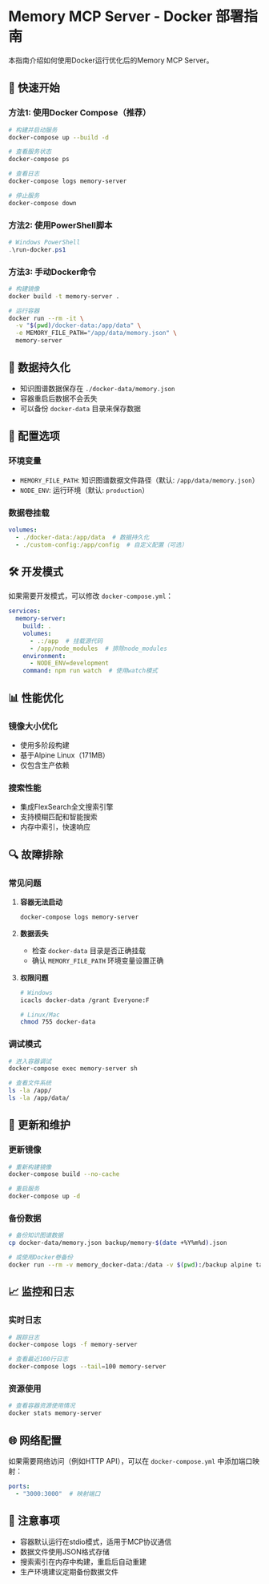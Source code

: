 # Memory MCP Server - Docker 部署指南

本指南介绍如何使用Docker运行优化后的Memory MCP Server。

## 🚀 快速开始

### 方法1: 使用Docker Compose（推荐）

```bash
# 构建并启动服务
docker-compose up --build -d

# 查看服务状态
docker-compose ps

# 查看日志
docker-compose logs memory-server

# 停止服务
docker-compose down
```

### 方法2: 使用PowerShell脚本

```powershell
# Windows PowerShell
.\run-docker.ps1
```

### 方法3: 手动Docker命令

```bash
# 构建镜像
docker build -t memory-server .

# 运行容器
docker run --rm -it \
  -v "$(pwd)/docker-data:/app/data" \
  -e MEMORY_FILE_PATH="/app/data/memory.json" \
  memory-server
```

## 📁 数据持久化

- 知识图谱数据保存在 `./docker-data/memory.json`
- 容器重启后数据不会丢失
- 可以备份 `docker-data` 目录来保存数据

## 🔧 配置选项

### 环境变量

- `MEMORY_FILE_PATH`: 知识图谱数据文件路径（默认: `/app/data/memory.json`）
- `NODE_ENV`: 运行环境（默认: `production`）

### 数据卷挂载

```yaml
volumes:
  - ./docker-data:/app/data  # 数据持久化
  - ./custom-config:/app/config  # 自定义配置（可选）
```

## 🛠️ 开发模式

如果需要开发模式，可以修改 `docker-compose.yml`：

```yaml
services:
  memory-server:
    build: .
    volumes:
      - .:/app  # 挂载源代码
      - /app/node_modules  # 排除node_modules
    environment:
      - NODE_ENV=development
    command: npm run watch  # 使用watch模式
```

## 📊 性能优化

### 镜像大小优化
- 使用多阶段构建
- 基于Alpine Linux（171MB）
- 仅包含生产依赖

### 搜索性能
- 集成FlexSearch全文搜索引擎
- 支持模糊匹配和智能搜索
- 内存中索引，快速响应

## 🔍 故障排除

### 常见问题

1. **容器无法启动**
   ```bash
   docker-compose logs memory-server
   ```

2. **数据丢失**
   - 检查 `docker-data` 目录是否正确挂载
   - 确认 `MEMORY_FILE_PATH` 环境变量设置正确

3. **权限问题**
   ```bash
   # Windows
   icacls docker-data /grant Everyone:F
   
   # Linux/Mac
   chmod 755 docker-data
   ```

### 调试模式

```bash
# 进入容器调试
docker-compose exec memory-server sh

# 查看文件系统
ls -la /app/
ls -la /app/data/
```

## 🔄 更新和维护

### 更新镜像
```bash
# 重新构建镜像
docker-compose build --no-cache

# 重启服务
docker-compose up -d
```

### 备份数据
```bash
# 备份知识图谱数据
cp docker-data/memory.json backup/memory-$(date +%Y%m%d).json

# 或使用Docker卷备份
docker run --rm -v memory_docker-data:/data -v $(pwd):/backup alpine tar czf /backup/memory-backup.tar.gz -C /data .
```

## 📈 监控和日志

### 实时日志
```bash
# 跟踪日志
docker-compose logs -f memory-server

# 查看最近100行日志
docker-compose logs --tail=100 memory-server
```

### 资源使用
```bash
# 查看容器资源使用情况
docker stats memory-server
```

## 🌐 网络配置

如果需要网络访问（例如HTTP API），可以在 `docker-compose.yml` 中添加端口映射：

```yaml
ports:
  - "3000:3000"  # 映射端口
```

## 📝 注意事项

- 容器默认运行在stdio模式，适用于MCP协议通信
- 数据文件使用JSON格式存储
- 搜索索引在内存中构建，重启后自动重建
- 生产环境建议定期备份数据文件